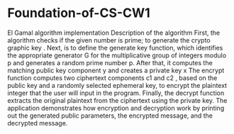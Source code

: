 # Foundation-of-CS-CW1
El Gamal algorithm implementation 
Description of the algorithm
First, the algorithm checks if the given number is prime; to generate the crypto graphic key .
Next, is to define the generate key function, which identifies the appropriate generator G for the multiplicative group of integers modulo p and generates a random prime number p.
After that, it computes the matching public key component y and creates a private key x
The encrypt function computes two ciphertext components  c1 and c2 , based on the public key and a randomly selected ephemeral key, to encrypt the plaintext integer that the user will input in  the program. Finally, the decrypt function extracts the original plaintext from the ciphertext using the private key. The application demonstrates how encryption and decryption work by printing out the generated public parameters, the encrypted message, and the decrypted message.
